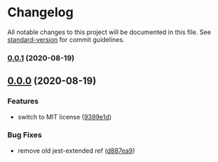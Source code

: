 # Changelog

All notable changes to this project will be documented in this file. See [standard-version](https://github.com/conventional-changelog/standard-version) for commit guidelines.

### [0.0.1](https://github.com/block65/pommel/compare/v0.0.0...v0.0.1) (2020-08-19)

## [0.0.0](https://github.com/block65/pommel/compare/v1.0.0...v0.0.0) (2020-08-19)

### Features

- switch to MIT license ([9399e1d](https://github.com/block65/pommel/commit/9399e1d3df035ced3ebb61d2b51ced787d393b4b))

### Bug Fixes

- remove old jest-extended ref ([d887ea9](https://github.com/block65/pommel/commit/d887ea97578c86698f3f302a2d132239eb9c9424))
